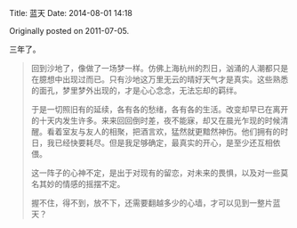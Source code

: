 Title: 蓝天
Date: 2014-08-01 14:18 

Originally posted on 2011-07-05.

三年了。

>    回到沙地了，像做了一场梦一样。仿佛上海杭州的烈日，汹涌的人潮都只是在臆想中出现过而已。只有沙地这万里无云的晴好天气才是真实。这些熟悉的面孔，梦里梦外出现的，才是心心念念，无法忘却的羁绊。
> 
>   于是一切照旧有的延续，各有各的愁绪，各有各的生活。改变却早已在离开的十天内发生许多。来来回回倒时差，夜不能寐，却又在晨光乍现的时候清醒。看着室友与友人的相聚，把酒言欢，猛然就更黯然神伤。他们拥有的时日，我已经快要耗尽。但是我足够确定，最真实的开心，是至少还互相依偎。
>
>   这一阵子的心神不定，是出于对现有的留恋，对未来的畏惧，以及对一些莫名其妙的情感的摇摆不定。
>
>   握不住，得不到，放不下，还需要翻越多少的心墙，才可以见到一整片蓝天？